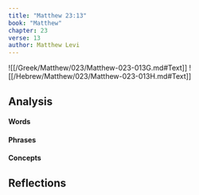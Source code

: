 ```yaml
---
title: "Matthew 23:13"
book: "Matthew"
chapter: 23
verse: 13
author: Matthew Levi
---
```

![[/Greek/Matthew/023/Matthew-023-013G.md#Text]]
![[/Hebrew/Matthew/023/Matthew-023-013H.md#Text]]

## Analysis

#### Words

#### Phrases

#### Concepts

## Reflections
